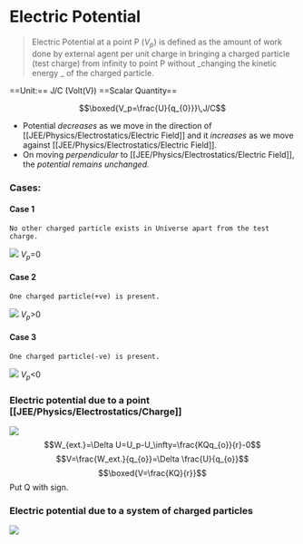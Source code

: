 # Electric Potential
> Electric Potential at a point P ($V_p$) is defined as the amount of work done by external agent per unit charge in bringing a charged particle (test charge) from infinity to point P without _changing the kinetic energy _ of the charged particle.

==Unit:== J/C (Volt(V))
==Scalar Quantity==


$$\boxed{V_p=\frac{U}{q_{0}}}\,J/C$$

- Potential _decreases_ as we move in the direction of [[JEE/Physics/Electrostatics/Electric Field]] and it _increases_ as we move against [[JEE/Physics/Electrostatics/Electric Field]].
- On moving _perpendicular_ to [[JEE/Physics/Electrostatics/Electric Field]], the _potential remains unchanged._
### Cases:
#### Case 1
	No other charged particle exists in Universe apart from the test charge.
![](https://i.imgur.com/xsXtz3W.png)
$V_p$=0

#### Case 2
	One charged particle(+ve) is present.
![](https://i.imgur.com/KnXFSKc.png)
$V_p$>0
#### Case 3
	One charged particle(-ve) is present.
![](https://i.imgur.com/MvoiHlG.png)
$V_p$<0


### Electric potential due to a point [[JEE/Physics/Electrostatics/Charge]] 
![](https://i.imgur.com/4LRkEnB.png)
$$W_{ext.}=\Delta U=U_p-U_\infty=\frac{KQq_{o}}{r}-0$$
$$V=\frac{W_ext.}{q_{o}}=\Delta \frac{U}{q_{o}}$$
$$\boxed{V=\frac{KQ}{r}}$$
Put Q with sign.
### Electric potential due to a system of charged particles 
![](https://i.imgur.com/kUIn8IQ.png)


